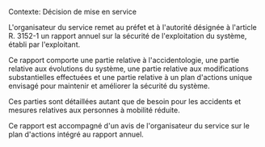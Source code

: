 Contexte: Décision de mise en service

L'organisateur du service remet au préfet et à l'autorité désignée à l'article R. 3152-1 un rapport annuel sur la sécurité de l'exploitation du système, établi par l'exploitant.

Ce rapport comporte une partie relative à l'accidentologie, une partie relative aux évolutions du système, une partie relative aux modifications substantielles effectuées et une partie relative à un plan d'actions unique envisagé pour maintenir et améliorer la sécurité du système.

Ces parties sont détaillées autant que de besoin pour les accidents et mesures relatives aux personnes à mobilité réduite.

Ce rapport est accompagné d'un avis de l'organisateur du service sur le plan d'actions intégré au rapport annuel.